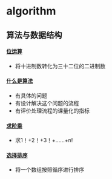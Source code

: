 # algorithm
## 算法与数据结构

#### [位运算](https://github.com/ShenShizhe/java-programme/blob/main/java/algorithm/Bit-operation.java)
- 将十进制数转化为三十二位的二进制数
#### [什么是算法]()
- 有具体的问题
- 有设计解决这个问题的流程
- 有评价处理流程的课量化的指标
#### [求阶乘](https://github.com/ShenShizhe/java-programme/blob/main/java/algorithm/Factorial.java)
- 求1！+2！+3！+……+n!
#### [选择排序]()
- 将一个数组按照循序进行排序


